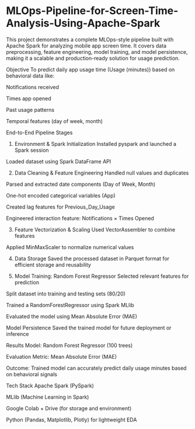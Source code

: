 # MLOps-Pipeline-for-Screen-Time-Analysis-Using-Apache-Spark
This project demonstrates a complete MLOps-style pipeline built with Apache Spark for analyzing mobile app screen time. It covers data preprocessing, feature engineering, model training, and model persistence, making it a scalable and production-ready solution for usage prediction.


Objective
To predict daily app usage time (Usage (minutes)) based on behavioral data like:

Notifications received

Times app opened

Past usage patterns

Temporal features (day of week, month)

End-to-End Pipeline Stages
1.  Environment & Spark Initialization
Installed pyspark and launched a Spark session

Loaded dataset using Spark DataFrame API

2.  Data Cleaning & Feature Engineering
Handled null values and duplicates

Parsed and extracted date components (Day of Week, Month)

One-hot encoded categorical variables (App)

Created lag features for Previous_Day_Usage

Engineered interaction feature: Notifications × Times Opened

3.  Feature Vectorization & Scaling
Used VectorAssembler to combine features

Applied MinMaxScaler to normalize numerical values

4.  Data Storage
Saved the processed dataset in Parquet format for efficient storage and reusability

5.  Model Training: Random Forest Regressor
Selected relevant features for prediction

Split dataset into training and testing sets (80/20)

Trained a RandomForestRegressor using Spark MLlib

Evaluated the model using Mean Absolute Error (MAE)

 Model Persistence
Saved the trained model for future deployment or inference

 Results
Model: Random Forest Regressor (100 trees)

Evaluation Metric: Mean Absolute Error (MAE)

Outcome: Trained model can accurately predict daily usage minutes based on behavioral signals

 Tech Stack
Apache Spark (PySpark)

MLlib (Machine Learning in Spark)

Google Colab + Drive (for storage and environment)

Python (Pandas, Matplotlib, Plotly) for lightweight EDA
